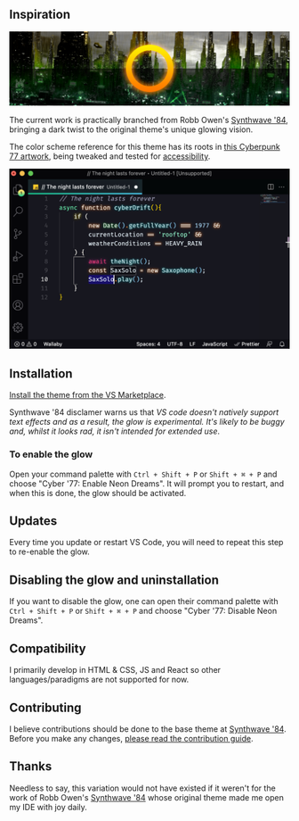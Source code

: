 ## Inspiration

![Banner](./banner.png)

The current work is practically branched from Robb Owen's [Synthwave '84](https://github.com/robb0wen/synthwave-vscode), bringing a dark twist to the original theme's unique glowing vision.

The color scheme reference for this theme has its roots in [this Cyberpunk 77 artwork](https://www.iamag.co/the-art-of-cyberpunk-2077/#jp-carousel-336960), being tweaked and tested for [accessibility](http://www.color-blindness.com/coblis-color-blindness-simulator/).

![Neon glowing text](./demo.png)

## Installation
[Install the theme from the VS Marketplace](https://marketplace.visualstudio.com/items?itemName=CodeReviewer14.cyber77-vscode).

Synthwave '84 disclamer warns us that *VS code doesn't natively support text effects and as a result, the glow is experimental. It's likely to be buggy and, whilst it looks rad, it isn't intended for extended use*. 

### To enable the glow
Open your command palette with `Ctrl + Shift + P` or `Shift + ⌘ + P` and choose "Cyber '77: Enable Neon Dreams". It will prompt you to restart, and when this is done, the glow should be activated.

## Updates
Every time you update or restart VS Code, you will need to repeat this step to re-enable the glow.

## Disabling the glow and uninstallation
If you want to disable the glow, one can open their command palette with `Ctrl + Shift + P` or `Shift + ⌘ + P` and choose "Cyber '77: Disable Neon Dreams".

## Compatibility
I primarily develop in HTML & CSS, JS and React so other languages/paradigms are not supported for now.

## Contributing
I believe contributions should be done to the base theme at [Synthwave '84](https://github.com/robb0wen/synthwave-vscode). Before you make any changes, [please read the contribution guide](https://github.com/robb0wen/synthwave-vscode/blob/master/CONTRIBUTING.md).

## Thanks
Needless to say, this variation would not have existed if it weren't for the work of Robb Owen's [Synthwave '84](https://github.com/robb0wen/synthwave-vscode) whose original theme made me open my IDE with joy daily.
